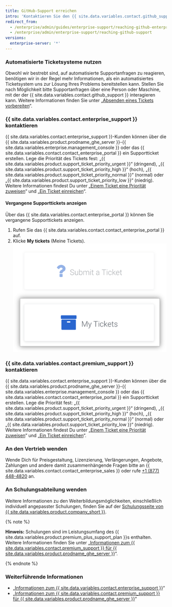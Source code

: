 ```yaml
---
title: GitHub-Support erreichen
intro: 'Kontaktieren Sie den {{ site.data.variables.contact.github_support }} über die {{ site.data.variables.product.prodname_ghe_server }}-{{ site.data.variables.enterprise.management_console }} oder das Supportportal.'
redirect_from:
  - /enterprise/admin/guides/enterprise-support/reaching-github-enterprise-support/
  - /enterprise/admin/enterprise-support/reaching-github-support
versions:
  enterprise-server: '*'
---
```


### Automatisierte Ticketsysteme nutzen

Obwohl wir bestrebt sind, auf automatisierte Supportanfragen zu reagieren, benötigen wir in der Regel mehr Informationen, als ein automatisiertes Ticketsystem uns zur Lösung Ihres Problems bereitstellen kann. Stellen Sie nach Möglichkeit bitte Supportanfragen über eine Person oder Maschine, mit der der {{ site.data.variables.contact.github_support }} interagieren kann. Weitere Informationen finden Sie unter „[Absenden eines Tickets vorbereiten](/enterprise/admin/guides/enterprise-support/preparing-to-submit-a-ticket)“.

### {{ site.data.variables.contact.enterprise_support }} kontaktieren

{{ site.data.variables.contact.enterprise_support }}-Kunden können über die {{ site.data.variables.product.prodname_ghe_server }}-{{ site.data.variables.enterprise.management_console }} oder das {{ site.data.variables.contact.contact_enterprise_portal }} ein Supportticket erstellen. Lege die Priorität des Tickets fest: „{{ site.data.variables.product.support_ticket_priority_urgent }}“ (dringend), „{{ site.data.variables.product.support_ticket_priority_high }}“ (hoch), „{{ site.data.variables.product.support_ticket_priority_normal }}“ (normal) oder „{{ site.data.variables.product.support_ticket_priority_low }}“ (niedrig). Weitere Informationen findest Du unter „[Einem Ticket eine Priorität zuweisen](/enterprise/admin/guides/enterprise-support/about-github-enterprise-support#assigning-a-priority-to-a-support-ticket)“ und „[Ein Ticket einreichen](/enterprise/admin/guides/enterprise-support/submitting-a-ticket)“.

#### Vergangene Supporttickets anzeigen

Über das {{ site.data.variables.contact.enterprise_portal }} können Sie vergangene Supporttickets anzeigen.

1. Rufen Sie das {{ site.data.variables.contact.contact_enterprise_portal }} auf.
2. Klicke **My tickets** (Meine Tickets). ![Zuvor eingereichte Tickets anzeigen](/assets/images/enterprise/support/view-past-tickets.png)

### {{ site.data.variables.contact.premium_support }} kontaktieren

{{ site.data.variables.contact.enterprise_support }}-Kunden können über die {{ site.data.variables.product.prodname_ghe_server }}-{{ site.data.variables.enterprise.management_console }} oder das {{ site.data.variables.contact.contact_enterprise_portal }} ein Supportticket erstellen. Lege die Priorität fest: „{{ site.data.variables.product.support_ticket_priority_urgent }}“ (dringend), „{{ site.data.variables.product.support_ticket_priority_high }}“ (hoch), „{{ site.data.variables.product.support_ticket_priority_normal }}“ (normal) oder „{{ site.data.variables.product.support_ticket_priority_low }}“ (niedrig). Weitere Informationen findest Du unter „[Einem Ticket eine Priorität zuweisen](/enterprise/admin/guides/enterprise-support/about-github-premium-support-for-github-enterprise-server#assigning-a-priority-to-a-support-ticket)“ und „[Ein Ticket einreichen](/enterprise/admin/guides/enterprise-support/submitting-a-ticket)“.

### An den Vertrieb wenden

Wende Dich für Preisgestaltung, Lizenzierung, Verlängerungen, Angebote, Zahlungen und andere damit zusammenhängende Fragen bitte an {{ site.data.variables.contact.contact_enterprise_sales }} oder rufe [+1 (877) 448-4820](tel:+1-877-448-4820) an.

### An Schulungsabteilung wenden

Weitere Informationen zu den Weiterbildungsmöglichkeiten, einschließlich individuell angepasster Schulungen, finden Sie auf der [Schulungsseite von {{ site.data.variables.product.company_short }}](https://services.github.com/).

{% note %}

**Hinweis:** Schulungen sind im Leistungsumfang des {{ site.data.variables.product.premium_plus_support_plan }}s enthalten. Weitere Informationen finden Sie unter „[Informationen zum {{ site.data.variables.contact.premium_support }} für {{ site.data.variables.product.prodname_ghe_server }}](/enterprise/admin/guides/enterprise-support/about-github-premium-support-for-github-enterprise-server)“.

{% endnote %}

### Weiterführende Informationen

- „[Informationen zum {{ site.data.variables.contact.enterprise_support }}](/enterprise/admin/guides/enterprise-support/about-github-enterprise-support)“
- „[Informationen zum {{ site.data.variables.contact.premium_support }} für {{ site.data.variables.product.prodname_ghe_server }}](/enterprise/admin/guides/enterprise-support/about-github-premium-support-for-github-enterprise-server)“
